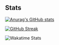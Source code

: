 ## Stats

[![Anurag's GitHub stats](https://github-readme-stats.vercel.app/api?username=jsohndata&show_icons=true&theme=radical&card_width=800&hide_border=true)](https://github.com/anuraghazra/github-readme-stats)


[![GitHub Streak](https://streak-stats.demolab.com?user=jsohndata&theme=dark&hide_border=true&date_format=%5BY.%5Dn.j&hide_total_contributions=true&width=800)](https://git.io/streak-stats)

![Wakatime Stats](https://github-readme-stats.vercel.app/api/wakatime?username=jsohndata&theme=github_dark&layout=compact&border=0)
